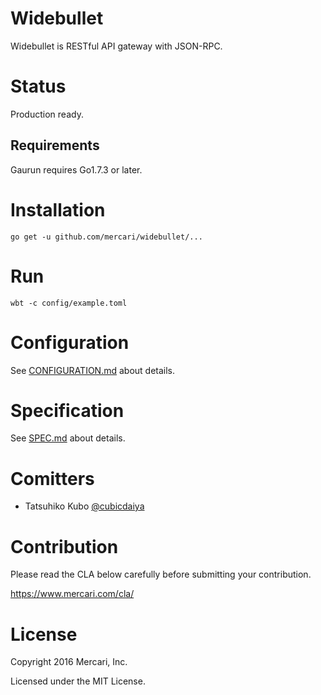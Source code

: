 # Widebullet

Widebullet is RESTful API gateway with JSON-RPC.

# Status

Production ready.

## Requirements

Gaurun requires Go1.7.3 or later.

# Installation

```
go get -u github.com/mercari/widebullet/...
```

# Run

```
wbt -c config/example.toml
```

# Configuration

See [CONFIGURATION.md](https://github.com/mercari/widebullet/blob/master/CONFIGURATION.md) about details.

# Specification

See [SPEC.md](https://github.com/mercari/widebullet/blob/master/SPEC.md) about details.

# Comitters

 * Tatsuhiko Kubo [@cubicdaiya](https://github.com/cubicdaiya)

# Contribution

Please read the CLA below carefully before submitting your contribution.

https://www.mercari.com/cla/

# License

Copyright 2016 Mercari, Inc.

Licensed under the MIT License.
